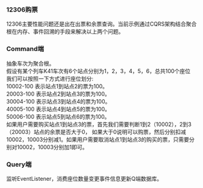 ### 12306购票

12306主要性能问题还是出在出票和余票查询。当前示例通过CQRS架构结合聚合根在内存、事件回溯的手段来解决以上两个问题。

### Command端

抽象车次为聚合根。</br>
假设有某个列车K41车次有6个站点分别为1，2，3，4，5，6，总共100个座位</br>
我们可以按照一下方式进行座位划分:</br>
10002-100 表示站点1到站点2的票为100。</br>
20003-100 表示站点2到站点3的票为100。</br>
30004-100 表示站点3到站点4的票为100。</br>
40005-100 表示站点4到站点5的票为100。</br>
50006-100 表示站点5到站点6的票为100。</br>
如果用户需要购买站点1到站点3的票，首先我们需要判断1到2（10002），2到3（20003）站点的余票是否大于0，
如果大于0说明可以购票，然后分别扣减10002，10003分别减1。如果用户需要取消站点1到站点3的购买的票，只需要分别对10002，10003分别加1即可。

### Query端

监听EventListener，消费座位数量变更事件信息更新Q端数据库。


